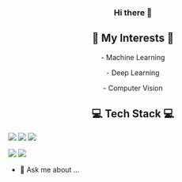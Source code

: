 <h3 align="center"> Hi there 👋 </h3>

<h2 align="center"> 🌟 My Interests 🌟 </h2>
<p align="center">- Machine Learning </p>
<p align="center">- Deep Learning </p>
<p align="center">- Computer Vision </p>


<h2 align="center"> 💻 Tech Stack 💻</h2> 

<p align="center">

<img src="https://img.shields.io/badge/Python-3776AB?style=flat-square&logo=Python&logoColor=white"/></a> <img src="https://img.shields.io/badge/PyTorch-EE4C2C?style=flat-square&logo=PyTorch&logoColor=white"/></a> <img src="https://img.shields.io/badge/TensorFlow-FF6F00?style=flat-square&logo=TensorFlow&logoColor=white"/></a> 

<img src="https://img.shields.io/badge/OpenCV-5C3EE8?style=flat-square&logo=OpenCV&logoColor=white"/></a> <img src="https://img.shields.io/badge/Arduino-00979D?style=flat-square&logo=Arduino&logoColor=white"/></a>

</p>

- 💬 Ask me about ...

